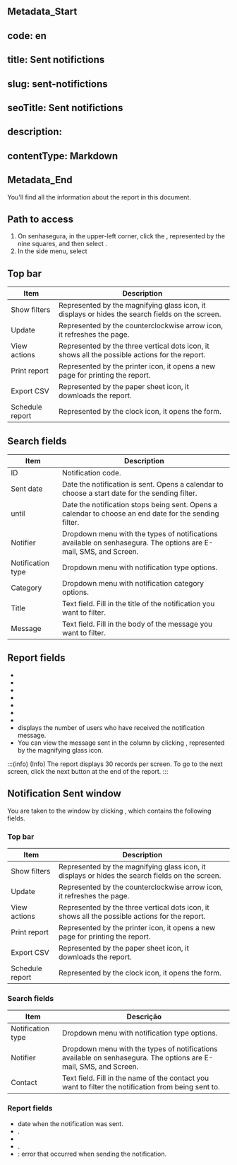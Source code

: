 ## Metadata_Start 
## code: en
## title: Sent notifictions 
## slug: sent-notifictions 
## seoTitle: Sent notifictions 
## description:  
## contentType: Markdown 
## Metadata_End
You'll find all the information about the  report in this document.

## Path to access

1. On senhasegura, in the upper-left corner, click the , represented by the nine squares, and then select .
2. In the side menu, select 

## Top bar

| Item | Description |
| --- | --- |
| Show filters | Represented by the magnifying glass icon, it displays or hides the search fields on the screen. |
| Update | Represented by the counterclockwise arrow icon, it refreshes the page. |
| View actions | Represented by the three vertical dots icon, it shows all the possible actions for the report. |
| Print report | Represented by the printer icon, it opens a new page for printing the report. |
| Export CSV | Represented by the paper sheet icon, it downloads the report. |
| Schedule report | Represented by the clock icon, it opens the  form. |

## Search fields

| Item | Description |
| --- | --- |
| ID | Notification code. |
| Sent date | Date the notification is sent. Opens a calendar to choose a start date for the sending filter. |
| until | Date the notification stops being sent. Opens a calendar to choose an end date for the sending filter. |
| Notifier | Dropdown menu with the types of notifications available on senhasegura. The options are E-mail, SMS, and Screen. |
| Notification type | Dropdown menu with notification type options. |
| Category | Dropdown menu with notification category options. |
| Title | Text field. Fill in the title of the notification you want to filter. |
| Message | Text field. Fill in the body of the message you want to filter. |

## Report fields

- 
- 
- 
- 
- 
- 
- 
-  displays the number of users who have received the notification message.
- You can view the message sent in the  column by clicking , represented by the magnifying glass icon.

:::(info) (Info)
The report displays 30 records per screen. To go to the next screen, click the next button at the end of the report.
:::

## Notification Sent window

You are taken to the  window by clicking , which contains the following fields.

### Top bar

| Item | Description |
| --- | --- |
| Show filters | Represented by the magnifying glass icon, it displays or hides the search fields on the screen. |
| Update | Represented by the counterclockwise arrow icon, it refreshes the page. |
| View actions | Represented by the three vertical dots icon, it shows all the possible actions for the report. |
| Print report | Represented by the printer icon, it opens a new page for printing the report. |
| Export CSV | Represented by the paper sheet icon, it downloads the report. |
| Schedule report | Represented by the clock icon, it opens the  form. |

### Search fields

| Item | Descrição |
| --- | --- |
| Notification type | Dropdown menu with notification type options. |
| Notifier | Dropdown menu with the types of notifications available on senhasegura. The options are E-mail, SMS, and Screen. |
| Contact | Text field. Fill in the name of the contact you want to filter the notification from being sent to. |

### Report fields

-  date when the notification was sent.
- .
- 
- .
- : error that occurred when sending the notification.